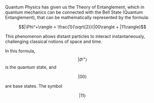 
Quantum Physics has given us the Theory of Entanglement, which in quantum mechanics can be connected with the Bell State (Quantum Entanglement), that can be mathematically represented by the formula:

$$|\Phi^+\rangle = \frac{1}{\sqrt{2}}(|00\rangle + |11\rangle)$$

This phenomenon allows distant particles to interact instantaneously, challenging classical notions of space and time.

In this formula,
$$|\Phi^+\rangle$$ is the quantum state, and

$$|00\rangle$$

are base states. The symbol

$$|11\rangle$$






